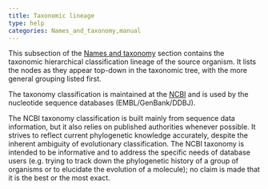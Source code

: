 ```yaml
---
title: Taxonomic lineage
type: help
categories: Names_and_taxonomy,manual
---
```


This subsection of the [Names and taxonomy](https://www.uniprot.org/help/names%5Fand%5Ftaxonomy%5Fsection) section contains the taxonomic hierarchical classification lineage of the source organism. It lists the nodes as they appear top-down in the taxonomic tree, with the more general grouping listed first.

The taxonomy classification is maintained at the [NCBI](http://www.ncbi.nlm.nih.gov/Taxonomy/) and is used by the nucleotide sequence databases (EMBL/GenBank/DDBJ).

The NCBI taxonomy classification is built mainly from sequence data information, but it also relies on published authorities whenever possible. It strives to reflect current phylogenetic knowledge accurately, despite the inherent ambiguity of evolutionary classification. The NCBI taxonomy is intended to be informative and to address the specific needs of database users (e.g. trying to track down the phylogenetic history of a group of organisms or to elucidate the evolution of a molecule); no claim is made that it is the best or the most exact.
